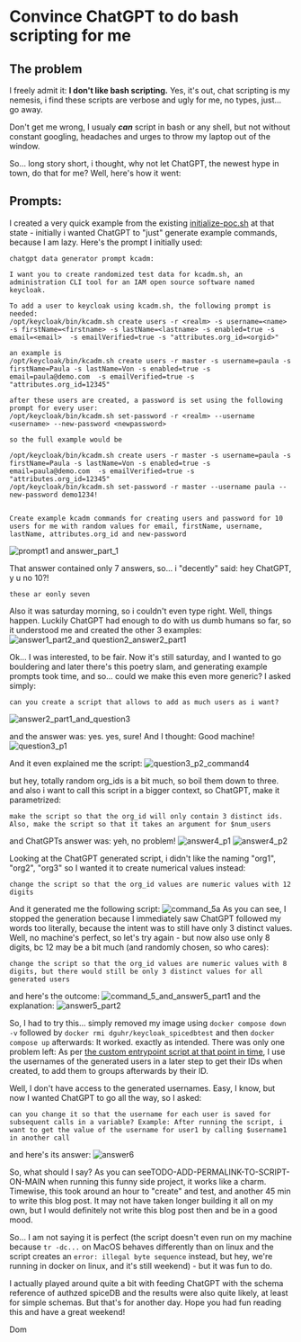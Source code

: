 # Convince ChatGPT to do bash scripting for me

## The problem
I freely admit it: **I don't like bash scripting.** Yes, it's out, chat scripting is my nemesis, i find these scripts are verbose and ugly for me, no types, just... go away. 

Don't get me wrong, I usualy _**can**_ script in bash or any shell, but not without constant googling, headaches and urges to throw my laptop out of the window.

So... long story short, i thought, why not let ChatGPT, the newest hype in town, do that for me? 
Well, here's how it went:

## Prompts:
I created a very quick example from the existing [initialize-poc.sh](https://github.com/DGuhr/keycloak-spicedb-eventlistener/blob/77875514d23956e5b689a4da87d4c4c8b438194f/initialize-poc.sh#L45-L46) at that state - initially i wanted ChatGPT to "just" generate example commands, because I am lazy. Here's the prompt I initially used:
```
chatgpt data generator prompt kcadm:

I want you to create randomized test data for kcadm.sh, an administration CLI tool for an IAM open source software named keycloak.

To add a user to keycloak using kcadm.sh, the following prompt is needed:
/opt/keycloak/bin/kcadm.sh create users -r <realm> -s username=<name> -s firstName=<firstname> -s lastName=<lastname> -s enabled=true -s email=<email>  -s emailVerified=true -s "attributes.org_id=<orgid>"

an example is
/opt/keycloak/bin/kcadm.sh create users -r master -s username=paula -s firstName=Paula -s lastName=Von -s enabled=true -s email=paula@demo.com  -s emailVerified=true -s "attributes.org_id=12345"

after these users are created, a password is set using the following prompt for every user:
/opt/keycloak/bin/kcadm.sh set-password -r <realm> --username <username> --new-password <newpassword>

so the full example would be 

/opt/keycloak/bin/kcadm.sh create users -r master -s username=paula -s firstName=Paula -s lastName=Von -s enabled=true -s email=paula@demo.com  -s emailVerified=true -s "attributes.org_id=12345"
/opt/keycloak/bin/kcadm.sh set-password -r master --username paula --new-password demo1234!


Create example kcadm commands for creating users and password for 10 users for me with random values for email, firstName, username, lastName, attributes.org_id and new-password 
```

![prompt1 and answer_part_1](https://github.com/DGuhr/keycloak-spicedb-eventlistener/blob/chatgpt_generator/assets/answer1_p1.png?raw=true)

That answer contained only 7 answers, so... i "decently" said: hey ChatGPT, y u no 10?!

```
these ar eonly seven

```
Also it was saturday morning, so i couldn't even type right. Well, things happen. Luckily ChatGPT had enough to do with us dumb humans so far, so it understood me and created the other 3 examples:
![answer1_part2_and question2_answer2_part1](https://github.com/DGuhr/keycloak-spicedb-eventlistener/blob/chatgpt_generator/assets/answer1_p2_and_q2_a2_p1.png?raw=true)

Ok... I was interested, to be fair. Now it's still saturday, and I wanted to go bouldering and later there's this poetry slam, and generating example prompts took time, and so... could we make this even more generic? I asked simply:
```
can you create a script that allows to add as much users as i want?
```
![answer2_part1_and_question3](https://github.com/DGuhr/keycloak-spicedb-eventlistener/blob/chatgpt_generator/assets/answer2_p2_question3.png?raw=true)

and the answer was: yes. yes, sure! And I thought: Good machine!
![question3_p1](https://github.com/DGuhr/keycloak-spicedb-eventlistener/blob/chatgpt_generator/assets/answer3_p1.png?raw=true)

And it even explained me the script:
![question3_p2_command4](https://github.com/DGuhr/keycloak-spicedb-eventlistener/blob/chatgpt_generator/assets/answer3_p2_command4.png?raw=true)

but hey, totally random org_ids is a bit much, so boil them down to three. and also i want to call this script in a bigger context, so ChatGPT, make it parametrized:
``` 
make the script so that the org_id will only contain 3 distinct ids. Also, make the script so that it takes an argument for $num_users
```

and ChatGPTs answer was: yeh, no problem!
![answer4_p1](https://github.com/DGuhr/keycloak-spicedb-eventlistener/blob/chatgpt_generator/assets/answer4_p1.png?raw=true)
![answer4_p2](https://github.com/DGuhr/keycloak-spicedb-eventlistener/blob/chatgpt_generator/assets/answer4_p2.png?raw=true)

Looking at the ChatGPT generated script, i didn't like the naming "org1", "org2", "org3" so I wanted it to create numerical values instead:
``` 
change the script so that the org_id values are numeric values with 12 digits 
```
And it generated me the following script:
![command_5a](https://github.com/DGuhr/keycloak-spicedb-eventlistener/blob/chatgpt_generator/assets/command_5a.png?raw=true)
As you can see, I stopped the generation because I immediately saw ChatGPT followed my words too literally, because the intent was to still have only 3 distinct values. Well, no machine's perfect, so let's try again - but now also use only 8 digits, bc 12 may be a bit much (and randomly chosen, so who cares):
``` 
change the script so that the org_id values are numeric values with 8 digits, but there would still be only 3 distinct values for all generated users
```
and here's the outcome:
![command_5_and_answer5_part1](https://github.com/DGuhr/keycloak-spicedb-eventlistener/blob/chatgpt_generator/assets/command_5_and_a5_p1.png?raw=true)
and the explanation:
![answer5_part2](https://github.com/DGuhr/keycloak-spicedb-eventlistener/blob/chatgpt_generator/assets/answer5_p2.png?raw=true)

So, I had to try this... simply removed my image using `docker compose down -v` followed by `docker rmi dguhr/keycloak_spicedbtest` and then `docker compose up` afterwards: It worked. exactly as intended. There was only one problem left: As per [the custom entrypoint script at that point in time](https://github.com/DGuhr/keycloak-spicedb-eventlistener/blob/77875514d23956e5b689a4da87d4c4c8b438194f/initialize-poc.sh#L63), I use the usernames of the generated users in a later step to get their IDs when created, to add them to groups afterwards by their ID.

Well, I don't have access to the generated usernames. Easy, I know, but now I wanted ChatGPT to go all the way, so I asked:
```
can you change it so that the username for each user is saved for subsequent calls in a variable? Example: After running the script, i want to get the value of the username for user1 by calling $username1 in another call
```

and here's its answer:
![answer6](https://github.com/DGuhr/keycloak-spicedb-eventlistener/blob/chatgpt_generator/assets/answer6.png?raw=true)

So, what should I say? As you can seeTODO-ADD-PERMALINK-TO-SCRIPT-ON-MAIN when running this funny side project, it works like a charm. Timewise, this took around an hour to "create" and test, and another 45 min to write this blog post. 
It may not have taken longer building it all on my own, but I would definitely not write this blog post then and be in a good mood.

So... I am not saying it is perfect (the script doesn't even run on my machine because `tr -dc...` on MacOS behaves differently than on linux and the script creates an `error: illegal byte sequence` instead, but hey, we're running in docker on linux, and it's still weekend) - but it was fun to do. 

I actually played around quite a bit with feeding ChatGPT with the schema reference of authzed spiceDB and the results were also quite likely, at least for simple schemas. But that's for another day. Hope you had fun reading this and have a great weekend!

Dom
